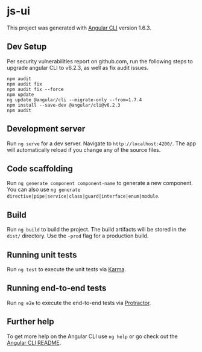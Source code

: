 # js-ui

This project was generated with [Angular CLI](https://github.com/angular/angular-cli) version 1.6.3.

## Dev Setup

  Per security vulnerabilities report on github.com, run the following steps to
  upgrade angular CLI to v6.2.3, as well as fix audit issues.

  ```
  npm audit
  npm audit fix
  npm audit fix --force
  npm update
  ng update @angular/cli --migrate-only --from=1.7.4
  npm install --save-dev @angular/cli@v6.2.3
  npm audit
  ```


## Development server

Run `ng serve` for a dev server. Navigate to `http://localhost:4200/`. The app will automatically reload if you change any of the source files.

## Code scaffolding

Run `ng generate component component-name` to generate a new component. You can also use `ng generate directive|pipe|service|class|guard|interface|enum|module`.

## Build

Run `ng build` to build the project. The build artifacts will be stored in the `dist/` directory. Use the `-prod` flag for a production build.

## Running unit tests

Run `ng test` to execute the unit tests via [Karma](https://karma-runner.github.io).

## Running end-to-end tests

Run `ng e2e` to execute the end-to-end tests via [Protractor](http://www.protractortest.org/).

## Further help

To get more help on the Angular CLI use `ng help` or go check out the [Angular CLI README](https://github.com/angular/angular-cli/blob/master/README.md).
